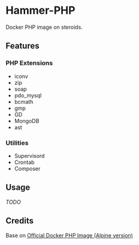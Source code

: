 # Hammer-PHP

Docker PHP image on steroids.


## Features

### PHP Extensions

* iconv
* zip
* soap
* pdo_mysql
* bcmath
* gmp
* GD
* MongoDB
* ast


### Utilities

* Supervisord
* Crontab
* Composer


## Usage

*TODO*


## Credits

Base on [Official Docker PHP Image (Alpine version)](https://github.com/docker-library/php)
